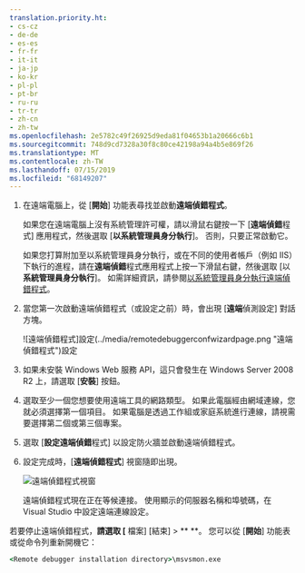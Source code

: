 ```yaml
---
translation.priority.ht:
- cs-cz
- de-de
- es-es
- fr-fr
- it-it
- ja-jp
- ko-kr
- pl-pl
- pt-br
- ru-ru
- tr-tr
- zh-cn
- zh-tw
ms.openlocfilehash: 2e5782c49f26925d9eda81f04653b1a20666c6b1
ms.sourcegitcommit: 748d9cd7328a30f8c80ce42198a94a4b5e869f26
ms.translationtype: MT
ms.contentlocale: zh-TW
ms.lasthandoff: 07/15/2019
ms.locfileid: "68149207"
---
```

1. 在遠端電腦上，從 [**開始**] 功能表尋找並啟動**遠端偵錯程式**。 
   
   如果您在遠端電腦上沒有系統管理許可權，請以滑鼠右鍵按一下 [**遠端偵錯**程式] 應用程式，然後選取 [**以系統管理員身分執行**]。 否則，只要正常啟動它。

   如果您打算附加至以系統管理員身分執行，或在不同的使用者帳戶（例如 IIS）下執行的進程，請在**遠端偵錯**程式應用程式上按一下滑鼠右鍵，然後選取 [以**系統管理員身分執行**]。 如需詳細資訊，請參閱[以系統管理員身分執行遠端偵錯程式](../remote-debugging-errors-and-troubleshooting.md#run-the-remote-debugger-as-an-administrator)。
   
1. 當您第一次啟動遠端偵錯程式（或設定之前）時，會出現 [**遠端**偵測設定] 對話方塊。  
  
    ![遠端偵錯程式]設定(../media/remotedebuggerconfwizardpage.png "遠端偵錯程式")設定  
  
1. 如果未安裝 Windows Web 服務 API，這只會發生在 Windows Server 2008 R2 上，請選取 [**安裝**] 按鈕。  
  
1. 選取至少一個您想要使用遠端工具的網路類型。 如果此電腦經由網域連線，您就必須選擇第一個項目。 如果電腦是透過工作組或家庭系統進行連線，請視需要選擇第二個或第三個專案。  
  
1. 選取 [**設定遠端偵錯**程式] 以設定防火牆並啟動遠端偵錯程式。  
  
1. 設定完成時，[**遠端偵錯程式**] 視窗隨即出現。
  
    ![遠端偵錯程式視窗](../media/remotedebuggerwindow.png "遠端偵錯程式視窗")
  
    遠端偵錯程式現在正在等候連接。 使用顯示的伺服器名稱和埠號碼，在 Visual Studio 中設定遠端連線設定。  
  
若要停止遠端偵錯程式，**請選取 [** 檔案] [結束]  >  ** **。 您可以從 [**開始**] 功能表或從命令列重新開機它：  
  
```cmd
<Remote debugger installation directory>\msvsmon.exe
```
